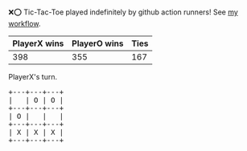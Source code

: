 :x::o: Tic-Tac-Toe played indefinitely by github action runners! See [my workflow](.github/workflows/play.yaml).

|PlayerX wins|PlayerO wins|Ties|
|-|-|-|
|398|355|167|

PlayerX's turn.

<pre>
+---+---+---+
|   | O | O |
+---+---+---+
| O |   |   |
+---+---+---+
| X | X | X |
+---+---+---+
</pre>